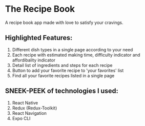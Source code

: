 # The Recipe Book
A recipe book app made with love to satisfy your cravings. 

## Highlighted Features:

1) Different dish types in a single page according to your need
2) Each recipe with estimated making time, difficulty indicator and affordibality indicator
3) Detail list of ingredients and steps for each recipe
4) Button to add your favorite recipe to 'your favorites' list
5) Find all your favorite recipes listed in a single page

## SNEEK-PEEK of technologies I used:

1) React Native
2) Redux (Redux-Toolkit)
3) React Navigation
4) Expo CLI
